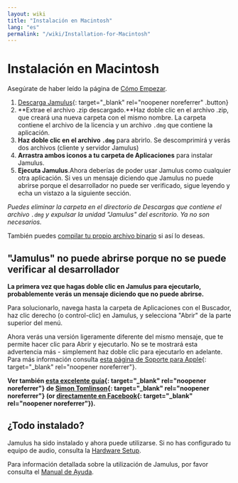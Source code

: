 ```yaml
---
layout: wiki
title: "Instalación en Macintosh"
lang: "es"
permalink: "/wiki/Installation-for-Macintosh"
---
```


# Instalación en Macintosh

Asegúrate de haber leído la página de [Cómo Empezar](Getting-Started).

1. [Descarga Jamulus](https://sourceforge.net/projects/llcon/files/latest/download){: target="_blank" rel="noopener noreferrer" .button}
1. **Extrae el archivo .zip descargado.**Haz doble clic en el archivo .zip, que creará una nueva carpeta con el mismo nombre. La carpeta contiene el archivo de la licencia y un archivo `.dmg` que contiene la aplicación.
1. **Haz doble clic en el archivo `.dmg`** para abrirlo. Se descomprimirá y verás dos archivos (cliente y servidor Jamulus)
1. **Arrastra ambos iconos a tu carpeta de Aplicaciones** para instalar Jamulus.
1. **Ejecuta Jamulus**.Ahora deberías de poder usar Jamulus como cualquier otra aplicación. Si ves un mensaje diciendo que Jamulus no puede abrirse porque el desarrollador no puede ser verificado, sigue leyendo y echa un vistazo a la siguiente sección.

_Puedes eliminar la carpeta en el directorio de Descargas que contiene el archivo `.dmg` y expulsar la unidad "Jamulus" del escritorio. Ya no son necesarios._

También puedes [compilar tu propio archivo binario](Compiling) si así lo deseas.

## "Jamulus" no puede abrirse porque no se puede verificar al desarrollador

**La primera vez que hagas doble clic en Jamulus para ejecutarlo, probablemente verás un mensaje diciendo que no puede abrirse.**

Para solucionarlo, navega hasta la carpeta de Aplicaciones con el Buscador, haz clic derecho (o control-clic) en Jamulus, y selecciona "Abrir" de la parte superior del menú.

Ahora verás una versión ligeramente diferente del mismo mensaje, que te permite hacer clic para Abrir y ejecutarlo. No se te mostrará esta advertencia más - simplement haz doble clic para ejecutarlo en adelante.
Para más información consulta [esta página de Soporte para Apple](https://support.apple.com/en-gb/guide/mac-help/mh40616/mac){: target="_blank" rel="noopener noreferrer"}.

**Ver también [esta excelente guía](http://web.archive.org/web/20200406181452/https://www.facebook.com/notes/jamulus-online-musicianssingers-jamming/idiots-guide-to-jamulus-app/510044532903831/){: target="_blank" rel="noopener noreferrer"} de [Simon Tomlinson](https://www.facebook.com/simon.james.tomlinson?eid=ARBQoY3KcZAtS3pGdLJuqvQTeRSOo4gHdQZT7nNzOt1oPMGgZ4_3GERe-rOyH5PxsSHVYYXjWwcqd71a){: target="_blank" rel="noopener noreferrer"} (or [directamente en Facebook](https://www.facebook.com/notes/jamulus-online-musicianssingers-jamming/idiots-guide-to-jamulus-app/510044532903831/){: target="_blank" rel="noopener noreferrer"}).**

## ¿Todo instalado?

Jamulus ha sido instalado y ahora puede utilizarse. Si no has configurado tu equipo de audio, consulta la [Hardware Setup](Hardware-Setup).

Para información detallada sobre la utilización de Jamulus, por favor consulta el [Manual de Ayuda](https://github.com/corrados/jamulus/blob/master/src/res/homepage/manual.md).
